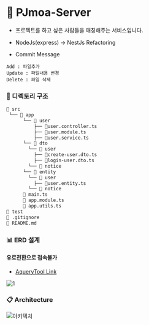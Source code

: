 # :two_men_holding_hands: PJmoa-Server
- 프로젝트를 하고 싶은 사람들을 매칭해주는 서비스입니다.
- NodeJs(express) -> NestJs Refactoring

- Commit Message
```
Add : 파일추가
Update : 파일내용 변경
Delete : 파일 삭제
```

### :file_folder: 디렉토리 구조
```bash
📂 src
 └── 📂 app
      └── 📂 user 
          ├── 📄user.controller.ts
          ├── 📄user.module.ts
          ├── 📄user.service.ts
      └── 📂 dto
        └── 📂 user 
          ├── 📄create-user.dto.ts
          ├── 📄login-user.dto.ts
        └── 📂 notice
      └── 📂 entity
        └── 📂 user 
          ├── 📄user.entity.ts
        └── 📂 notice
      📄 main.ts
      📄 app.module.ts
      📄 app.utils.ts
📂 test
📄 .gitignore
📄 README.md
```
<!-- #### :wrench: 디렉토리 별 담당 기능
- Route : 라우팅 처리, 서버와 클라이언트의 통신을 위한 인터페이스를 제공
- Controller : req, res
- Provider : CRUD 의 R(ead)
- Service : CRUD 의 CUD
- Dao : Query -->

### :bar_chart: ERD 설계
#### 유료전환으로 접속불가
- [AqueryTool Link](https://aquerytool.com/aquerymain/index/?rurl=7bbc63c9-b206-419f-ba05-39173e45127b)
  
![1](https://user-images.githubusercontent.com/63203480/131827315-68f1a5ef-d660-4e63-9726-4710650b0520.PNG)


### :clipboard: Architecture
![아키텍처](https://user-images.githubusercontent.com/63203480/122184639-613af680-cec7-11eb-8cd1-d99b8c7a70d1.PNG)